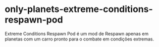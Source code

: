 # only-planets-extreme-conditions-respawn-pod
Extreme Conditions Respawn Pod é um mod de Respawn apenas em planetas com um carro pronto para o combate em condições extremas.